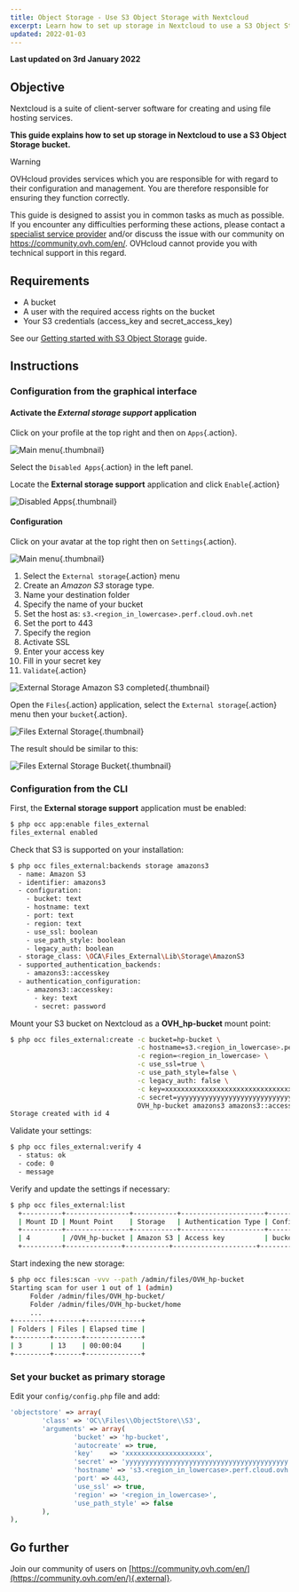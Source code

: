 ```yaml
---
title: Object Storage - Use S3 Object Storage with Nextcloud
excerpt: Learn how to set up storage in Nextcloud to use a S3 Object Storage bucket
updated: 2022-01-03
---
```


**Last updated on 3rd January 2022**

## Objective

Nextcloud is a suite of client-server software for creating and using file hosting services.

**This guide explains how to set up storage in Nextcloud to use a S3 Object Storage bucket.**

> [!warning]
>
> OVHcloud provides services which you are responsible for with regard to their configuration and management. You are therefore responsible for ensuring they function correctly.
>
> This guide is designed to assist you in common tasks as much as possible. If you encounter any difficulties performing these actions, please contact a [specialist service provider](https://partner.ovhcloud.com/asia/directory/) and/or discuss the issue with our community on <https://community.ovh.com/en/>. OVHcloud cannot provide you with technical support in this regard.
>

## Requirements

- A bucket
- A user with the required access rights on the bucket
- Your S3 credentials (access_key and secret_access_key)

See our [Getting started with S3 Object Storage](/pages/cloud/storage/object_storage/s3_getting_started_with_object_storage) guide.

## Instructions

### Configuration from the graphical interface

#### Activate the *External storage support* application

Click on your profile at the top right and then on `Apps`{.action}.

![Main menu](images/HighPerf-nextcloud-20211206101650679.png){.thumbnail}

Select the `Disabled Apps`{.action} in the left panel.

Locate the **External storage support** application and click `Enable`{.action}

![Disabled Apps](images/HighPerf-nextcloud-20211206101817393.png){.thumbnail}

#### Configuration

Click on your avatar at the top right then on `Settings`{.action}.

![Main menu](images/HighPerf-nextcloud-20211206101913852.png){.thumbnail}

1. Select the `External storage`{.action} menu
2. Create an *Amazon S3* storage type.
3. Name your destination folder
4. Specify the name of your bucket
5. Set the host as: `s3.<region_in_lowercase>.perf.cloud.ovh.net`
6. Set the port to 443
7. Specify the region
8. Activate SSL
9. Enter your access key
10. Fill in your secret key
11. `Validate`{.action}

![External Storage Amazon S3 completed](images/HighPerf-nextcloud-20211206102607233.png){.thumbnail}

Open the `Files`{.action} application, select the `External storage`{.action} menu then your `bucket`{.action}.

![Files External Storage](images/HighPerf-nextcloud-20211206102749423.png){.thumbnail}

The result should be similar to this:

![Files External Storage Bucket](images/HighPerf-nextcloud-20211206102844377.png){.thumbnail}

### Configuration from the CLI

First, the **External storage support** application must be enabled:

```bash
$ php occ app:enable files_external
files_external enabled
```

Check that S3 is supported on your installation:

```bash
$ php occ files_external:backends storage amazons3
  - name: Amazon S3
  - identifier: amazons3
  - configuration:
    - bucket: text
    - hostname: text
    - port: text
    - region: text
    - use_ssl: boolean
    - use_path_style: boolean
    - legacy_auth: boolean
  - storage_class: \OCA\Files_External\Lib\Storage\AmazonS3
  - supported_authentication_backends:
    - amazons3::accesskey
  - authentication_configuration:
    - amazons3::accesskey:
      - key: text
      - secret: password
```

Mount your S3 bucket on Nextcloud as a **OVH_hp-bucket** mount point:

```bash
$ php occ files_external:create -c bucket=hp-bucket \
                                -c hostname=s3.<region_in_lowercase>.perf.cloud.ovh.net \
                                -c region=<region_in_lowercase> \
                                -c use_ssl=true \
                                -c use_path_style=false \
                                -c legacy_auth: false \
                                -c key=xxxxxxxxxxxxxxxxxxxxxxxxxxxxxxxx \
                                -c secret=yyyyyyyyyyyyyyyyyyyyyyyyyyyyyyyy \
                                OVH_hp-bucket amazons3 amazons3::accesskey
Storage created with id 4
```

Validate your settings:

```bash
$ php occ files_external:verify 4
  - status: ok
  - code: 0
  - message
```

Verify and update the settings if necessary:

```bash
$ php occ files_external:list
  +----------+----------------+-----------+---------------------+-----------------+---------+------------------+-------------------+
  | Mount ID | Mount Point    | Storage   | Authentication Type | Configuration   | Options | Applicable Users | Applicable Groups |
  +----------+----------------+-----------+---------------------+-----------------+---------+------------------+-------------------+
  | 4        | /OVH_hp-bucket | Amazon S3 | Access key          | bucket: "nex.." |         | All              |                   |
  +----------+--------------+-----------+---------------------+-----------------+---------+------------------+-------------------+

```

Start indexing the new storage:

```bash
$ php occ files:scan -vvv --path /admin/files/OVH_hp-bucket
Starting scan for user 1 out of 1 (admin)
     Folder /admin/files/OVH_hp-bucket/
     Folder /admin/files/OVH_hp-bucket/home
     ...
+---------+-------+--------------+
| Folders | Files | Elapsed time |
+---------+-------+--------------+
| 3       | 13    | 00:00:04     |
+---------+-------+--------------+
```

### Set your bucket as primary storage

Edit your `config/config.php` file and add:

```php
'objectstore' => array(
        'class' => 'OC\\Files\\ObjectStore\\S3',
        'arguments' => array(
                'bucket' => 'hp-bucket',
                'autocreate' => true,
                'key'    => 'xxxxxxxxxxxxxxxxxxxx',
                'secret' => 'yyyyyyyyyyyyyyyyyyyyyyyyyyyyyyyyyyyyyyyyy',
                'hostname' => 's3.<region_in_lowercase>.perf.cloud.ovh.net',
                'port' => 443,
                'use_ssl' => true,
                'region' => '<region_in_lowercase>',
                'use_path_style' => false
        ),
),
```

## Go further

Join our community of users on [https://community.ovh.com/en/](https://community.ovh.com/en/){.external}.
